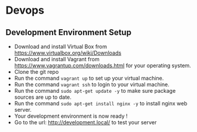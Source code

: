 # Devops
## Development Environment Setup
* Download and install Virtual Box from <https://www.virtualbox.org/wiki/Downloads>
* Download and install Vagrant from <https://www.vagrantup.com/downloads.html> for your operating system.
* Clone the git repo
* Run the command ```vagrant up``` to set up your virtual machine.
* Run the command ```vagrant ssh``` to login to your  virtual machine. 
* Run the command ```sudo apt-get update -y``` to make sure package sources are up to date.
* Run the command ```sudo apt-get install nginx -y``` to install nginx web server.
* Your development environment is now ready !
* Go to the url: <http://development.local/> to test your server

